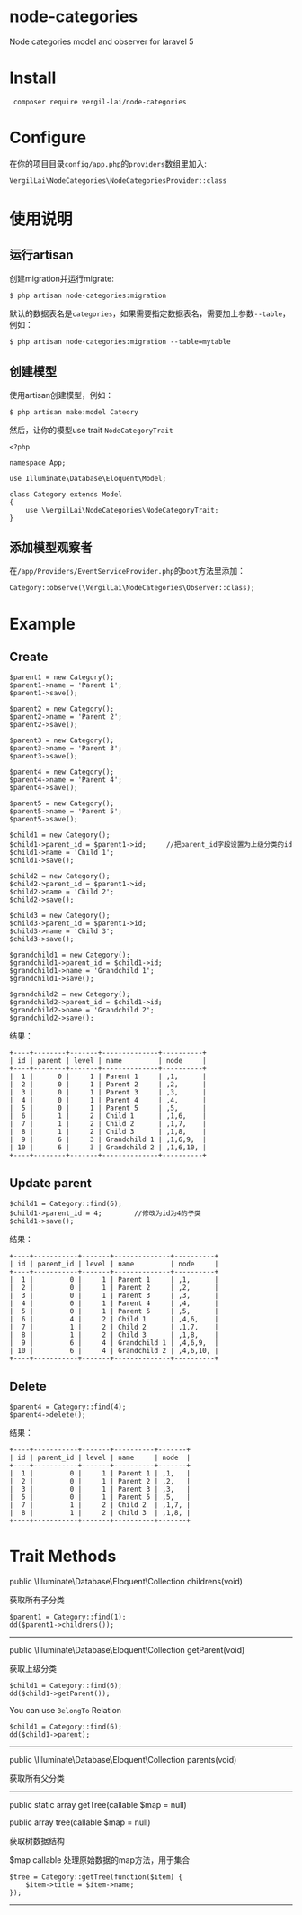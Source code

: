# node-categories

Node categories model and observer for laravel 5

# Install

     composer require vergil-lai/node-categories

# Configure

在你的项目目录`config/app.php`的`providers`数组里加入:

    VergilLai\NodeCategories\NodeCategoriesProvider::class
    
# 使用说明

## 运行artisan

创建migration并运行migrate:

    $ php artisan node-categories:migration
    
默认的数据表名是`categories`，如果需要指定数据表名，需要加上参数`--table`，例如：

    $ php artisan node-categories:migration --table=mytable
    
## 创建模型
    
使用artisan创建模型，例如：

    $ php artisan make:model Cateory
    
然后，让你的模型use trait `NodeCategoryTrait`
    
    <?php
    
    namespace App;
    
    use Illuminate\Database\Eloquent\Model;
    
    class Category extends Model
    {
        use \VergilLai\NodeCategories\NodeCategoryTrait;
    }


## 添加模型观察者

在`/app/Providers/EventServiceProvider.php`的`boot`方法里添加：

    Category::observe(\VergilLai\NodeCategories\Observer::class);
    
    
# Example


## Create

    $parent1 = new Category();
    $parent1->name = 'Parent 1';
    $parent1->save();

    $parent2 = new Category();
    $parent2->name = 'Parent 2';
    $parent2->save();

    $parent3 = new Category();
    $parent3->name = 'Parent 3';
    $parent3->save();

    $parent4 = new Category();
    $parent4->name = 'Parent 4';
    $parent4->save();

    $parent5 = new Category();
    $parent5->name = 'Parent 5';
    $parent5->save();

    $child1 = new Category();
    $child1->parent_id = $parent1->id;     //把parent_id字段设置为上级分类的id
    $child1->name = 'Child 1';
    $child1->save();

    $child2 = new Category();
    $child2->parent_id = $parent1->id;
    $child2->name = 'Child 2';
    $child2->save();

    $child3 = new Category();
    $child3->parent_id = $parent1->id;
    $child3->name = 'Child 3';
    $child3->save();

    $grandchild1 = new Category();
    $grandchild1->parent_id = $child1->id;
    $grandchild1->name = 'Grandchild 1';
    $grandchild1->save();

    $grandchild2 = new Category();
    $grandchild2->parent_id = $child1->id;
    $grandchild2->name = 'Grandchild 2';
    $grandchild2->save();
           
           
结果：
            
    +----+--------+-------+--------------+----------+
    | id | parent | level | name         | node     |
    +----+--------+-------+--------------+----------+
    |  1 |      0 |     1 | Parent 1     | ,1,      |
    |  2 |      0 |     1 | Parent 2     | ,2,      |
    |  3 |      0 |     1 | Parent 3     | ,3,      |
    |  4 |      0 |     1 | Parent 4     | ,4,      |
    |  5 |      0 |     1 | Parent 5     | ,5,      |
    |  6 |      1 |     2 | Child 1      | ,1,6,    |
    |  7 |      1 |     2 | Child 2      | ,1,7,    |
    |  8 |      1 |     2 | Child 3      | ,1,8,    |
    |  9 |      6 |     3 | Grandchild 1 | ,1,6,9,  |
    | 10 |      6 |     3 | Grandchild 2 | ,1,6,10, |
    +----+--------+-------+--------------+----------+
        

## Update parent

    $child1 = Category::find(6);
    $child1->parent_id = 4;        //修改为id为4的子类
    $child1->save();

结果：

    +----+-----------+-------+--------------+----------+
    | id | parent_id | level | name         | node     |
    +----+-----------+-------+--------------+----------+
    |  1 |         0 |     1 | Parent 1     | ,1,      |
    |  2 |         0 |     1 | Parent 2     | ,2,      |
    |  3 |         0 |     1 | Parent 3     | ,3,      |
    |  4 |         0 |     1 | Parent 4     | ,4,      |
    |  5 |         0 |     1 | Parent 5     | ,5,      |
    |  6 |         4 |     2 | Child 1      | ,4,6,    |
    |  7 |         1 |     2 | Child 2      | ,1,7,    |
    |  8 |         1 |     2 | Child 3      | ,1,8,    |
    |  9 |         6 |     4 | Grandchild 1 | ,4,6,9,  |
    | 10 |         6 |     4 | Grandchild 2 | ,4,6,10, |
    +----+-----------+-------+--------------+----------+
    
    
## Delete

    $parent4 = Category::find(4);
    $parent4->delete();
    
结果：
    
    +----+-----------+-------+----------+-------+
    | id | parent_id | level | name     | node  |
    +----+-----------+-------+----------+-------+
    |  1 |         0 |     1 | Parent 1 | ,1,   |
    |  2 |         0 |     1 | Parent 2 | ,2,   |
    |  3 |         0 |     1 | Parent 3 | ,3,   |
    |  5 |         0 |     1 | Parent 5 | ,5,   |
    |  7 |         1 |     2 | Child 2  | ,1,7, |
    |  8 |         1 |     2 | Child 3  | ,1,8, |
    +----+-----------+-------+----------+-------+
    


# Trait Methods

public \Illuminate\Database\Eloquent\Collection childrens(void)

获取所有子分类

    $parent1 = Category::find(1);
    dd($parent1->childrens());
    
---
    
public \Illuminate\Database\Eloquent\Collection getParent(void)

获取上级分类


    $child1 = Category::find(6);
    dd($child1->getParent());
    
You can use `BelongTo` Relation
    
    $child1 = Category::find(6);
    dd($child1->parent);

---

public \Illuminate\Database\Eloquent\Collection parents(void)

获取所有父分类

---

public static array getTree(callable $map = null)

public array tree(callable $map = null)

获取树数据结构

$map callable 处理原始数据的map方法，用于集合

    
    $tree = Category::getTree(function($item) {
        $item->title = $item->name;
    });
    
---